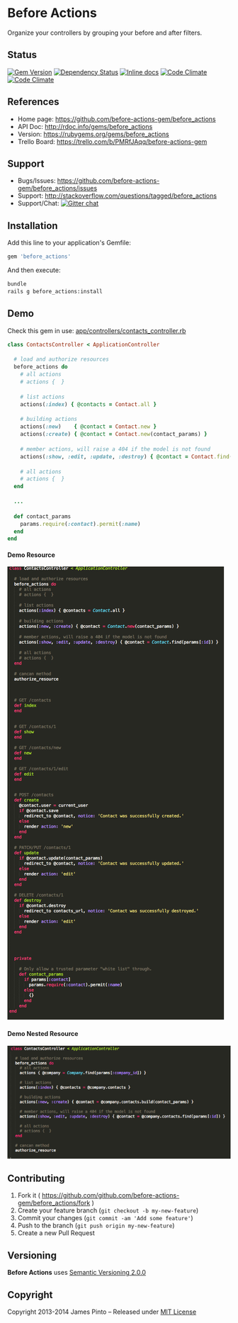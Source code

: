 # Before Actions

Organize your controllers by grouping your before and after filters.

## Status

[![Gem Version](https://badge.fury.io/rb/before_actions.png)](http://badge.fury.io/rb/before_actions)
[![Dependency Status](https://gemnasium.com/before-actions-gem/before_actions.svg)](https://gemnasium.com/before-actions-gem/before_actions)
[![Inline docs](http://inch-ci.org/github/before-actions-gem/before_actions.png)](http://inch-ci.org/github/before-actions-gem/before_actions)
[![Code Climate](https://codeclimate.com/github/before-actions-gem/before_actions.png)](https://codeclimate.com/github/before-actions-gem/before_actions)
[![Code Climate](https://codeclimate.com/github/before-actions-gem/before_actions/coverage.png)](https://codeclimate.com/github/before-actions-gem/before_actions)


## References

* Home page: https://github.com/before-actions-gem/before_actions
* API Doc: http://rdoc.info/gems/before_actions
* Version: https://rubygems.org/gems/before_actions
* Trello Board: https://trello.com/b/PMRfJAqq/before-actions-gem

## Support

* Bugs/Issues: https://github.com/before-actions-gem/before_actions/issues
* Support: http://stackoverflow.com/questions/tagged/before_actions
* Support/Chat: [![Gitter chat](https://badges.gitter.im/before-actions-gem/before_actions.png)](https://gitter.im/before-actions-gem/before_actions)


## Installation

Add this line to your application's Gemfile:

```ruby
gem 'before_actions'
```

And then execute:

```bash
bundle
rails g before_actions:install
```





## Demo

Check this gem in use: [app/controllers/contacts_controller.rb](https://github.com/before-actions-gem/before_actions/blob/master/readme_images/contacts_controller.rb)

```ruby
class ContactsController < ApplicationController

  # load and authorize resources
  before_actions do
    # all actions
    # actions {  }

    # list actions
    actions(:index) { @contacts = Contact.all }

    # building actions
    actions(:new)    { @contact = Contact.new }
    actions(:create) { @contact = Contact.new(contact_params) }

    # member actions, will raise a 404 if the model is not found
    actions(:show, :edit, :update, :destroy) { @contact = Contact.find(params[:id]) }

    # all actions
    # actions {  }
  end

  ...

  def contact_params
    params.require(:contact).permit(:name)
  end
end
```

#### Demo Resource

<img src="readme_images/controller.jpg" alt="controller.jpg" />

#### Demo Nested Resource

<img src="readme_images/nested.png" alt="nested.png" />







## Contributing

1. Fork it ( https://github.com/github.com/before-actions-gem/before_actions/fork )
2. Create your feature branch (`git checkout -b my-new-feature`)
3. Commit your changes (`git commit -am 'Add some feature'`)
4. Push to the branch (`git push origin my-new-feature`)
5. Create a new Pull Request

## Versioning

__Before Actions__ uses [Semantic Versioning 2.0.0](http://semver.org)

## Copyright

Copyright 2013-2014 James Pinto – Released under [MIT License](http://www.opensource.org/licenses/MIT)
